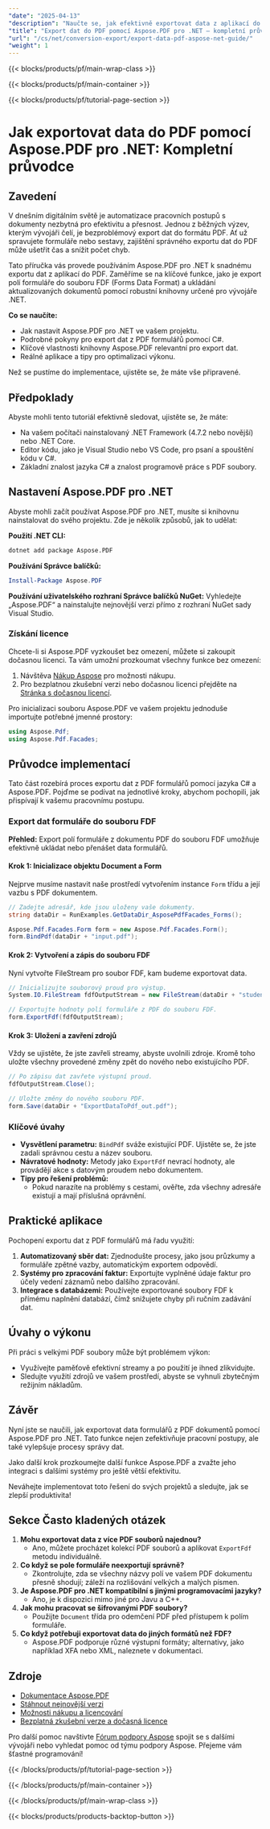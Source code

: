 ```yaml
---
"date": "2025-04-13"
"description": "Naučte se, jak efektivně exportovat data z aplikací do PDF pomocí Aspose.PDF pro .NET. Tato příručka se zabývá nastavením, příklady kódu v C# a klíčovými funkcemi."
"title": "Export dat do PDF pomocí Aspose.PDF pro .NET – kompletní průvodce"
"url": "/cs/net/conversion-export/export-data-pdf-aspose-net-guide/"
"weight": 1
---
```


{{< blocks/products/pf/main-wrap-class >}}

{{< blocks/products/pf/main-container >}}

{{< blocks/products/pf/tutorial-page-section >}}


# Jak exportovat data do PDF pomocí Aspose.PDF pro .NET: Kompletní průvodce

## Zavedení

V dnešním digitálním světě je automatizace pracovních postupů s dokumenty nezbytná pro efektivitu a přesnost. Jednou z běžných výzev, kterým vývojáři čelí, je bezproblémový export dat do formátu PDF. Ať už spravujete formuláře nebo sestavy, zajištění správného exportu dat do PDF může ušetřit čas a snížit počet chyb.

Tato příručka vás provede používáním Aspose.PDF pro .NET k snadnému exportu dat z aplikací do PDF. Zaměříme se na klíčové funkce, jako je export polí formuláře do souboru FDF (Forms Data Format) a ukládání aktualizovaných dokumentů pomocí robustní knihovny určené pro vývojáře .NET.

**Co se naučíte:**
- Jak nastavit Aspose.PDF pro .NET ve vašem projektu.
- Podrobné pokyny pro export dat z PDF formulářů pomocí C#.
- Klíčové vlastnosti knihovny Aspose.PDF relevantní pro export dat.
- Reálné aplikace a tipy pro optimalizaci výkonu.

Než se pustíme do implementace, ujistěte se, že máte vše připravené.

## Předpoklady

Abyste mohli tento tutoriál efektivně sledovat, ujistěte se, že máte:
- Na vašem počítači nainstalovaný .NET Framework (4.7.2 nebo novější) nebo .NET Core.
- Editor kódu, jako je Visual Studio nebo VS Code, pro psaní a spouštění kódu v C#.
- Základní znalost jazyka C# a znalost programově práce s PDF soubory.

## Nastavení Aspose.PDF pro .NET

Abyste mohli začít používat Aspose.PDF pro .NET, musíte si knihovnu nainstalovat do svého projektu. Zde je několik způsobů, jak to udělat:

**Použití .NET CLI:**
```bash
dotnet add package Aspose.PDF
```

**Používání Správce balíčků:**
```powershell
Install-Package Aspose.PDF
```

**Používání uživatelského rozhraní Správce balíčků NuGet:**
Vyhledejte „Aspose.PDF“ a nainstalujte nejnovější verzi přímo z rozhraní NuGet sady Visual Studio.

### Získání licence

Chcete-li si Aspose.PDF vyzkoušet bez omezení, můžete si zakoupit dočasnou licenci. Ta vám umožní prozkoumat všechny funkce bez omezení:
1. Návštěva [Nákup Aspose](https://purchase.aspose.com/buy) pro možnosti nákupu.
2. Pro bezplatnou zkušební verzi nebo dočasnou licenci přejděte na [Stránka s dočasnou licencí](https://purchase.aspose.com/temporary-license/).

Pro inicializaci souboru Aspose.PDF ve vašem projektu jednoduše importujte potřebné jmenné prostory:
```csharp
using Aspose.Pdf;
using Aspose.Pdf.Facades;
```

## Průvodce implementací

Tato část rozebírá proces exportu dat z PDF formulářů pomocí jazyka C# a Aspose.PDF. Pojďme se podívat na jednotlivé kroky, abychom pochopili, jak přispívají k vašemu pracovnímu postupu.

### Export dat formuláře do souboru FDF

**Přehled:**
Export polí formuláře z dokumentu PDF do souboru FDF umožňuje efektivně ukládat nebo přenášet data formulářů.

#### Krok 1: Inicializace objektu Document a Form

Nejprve musíme nastavit naše prostředí vytvořením instance `Form` třídu a její vazbu s PDF dokumentem.
```csharp
// Zadejte adresář, kde jsou uloženy vaše dokumenty.
string dataDir = RunExamples.GetDataDir_AsposePdfFacades_Forms();

Aspose.Pdf.Facades.Form form = new Aspose.Pdf.Facades.Form();
form.BindPdf(dataDir + "input.pdf");
```
#### Krok 2: Vytvoření a zápis do souboru FDF

Nyní vytvořte FileStream pro soubor FDF, kam budeme exportovat data.
```csharp
// Inicializujte souborový proud pro výstup.
System.IO.FileStream fdfOutputStream = new FileStream(dataDir + "student.fdf", FileMode.Create);

// Exportujte hodnoty polí formuláře z PDF do souboru FDF.
form.ExportFdf(fdfOutputStream);
```
#### Krok 3: Uložení a zavření zdrojů

Vždy se ujistěte, že jste zavřeli streamy, abyste uvolnili zdroje. Kromě toho uložte všechny provedené změny zpět do nového nebo existujícího PDF.
```csharp
// Po zápisu dat zavřete výstupní proud.
fdfOutputStream.Close();

// Uložte změny do nového souboru PDF.
form.Save(dataDir + "ExportDataToPdf_out.pdf");
```
### Klíčové úvahy

- **Vysvětlení parametru:** `BindPdf` sváže existující PDF. Ujistěte se, že jste zadali správnou cestu a název souboru.
- **Návratové hodnoty:** Metody jako `ExportFdf` nevrací hodnoty, ale provádějí akce s datovým proudem nebo dokumentem.
- **Tipy pro řešení problémů:**
  - Pokud narazíte na problémy s cestami, ověřte, zda všechny adresáře existují a mají příslušná oprávnění.

## Praktické aplikace

Pochopení exportu dat z PDF formulářů má řadu využití:
1. **Automatizovaný sběr dat:** Zjednodušte procesy, jako jsou průzkumy a formuláře zpětné vazby, automatickým exportem odpovědí.
2. **Systémy pro zpracování faktur:** Exportujte vyplněné údaje faktur pro účely vedení záznamů nebo dalšího zpracování.
3. **Integrace s databázemi:** Používejte exportované soubory FDF k přímému naplnění databází, čímž snižujete chyby při ručním zadávání dat.

## Úvahy o výkonu

Při práci s velkými PDF soubory může být problémem výkon:
- Využívejte paměťově efektivní streamy a po použití je ihned zlikvidujte.
- Sledujte využití zdrojů ve vašem prostředí, abyste se vyhnuli zbytečným režijním nákladům.

## Závěr

Nyní jste se naučili, jak exportovat data formulářů z PDF dokumentů pomocí Aspose.PDF pro .NET. Tato funkce nejen zefektivňuje pracovní postupy, ale také vylepšuje procesy správy dat.

Jako další krok prozkoumejte další funkce Aspose.PDF a zvažte jeho integraci s dalšími systémy pro ještě větší efektivitu.

Neváhejte implementovat toto řešení do svých projektů a sledujte, jak se zlepší produktivita!

## Sekce Často kladených otázek

1. **Mohu exportovat data z více PDF souborů najednou?**
   - Ano, můžete procházet kolekcí PDF souborů a aplikovat `ExportFdf` metodu individuálně.
2. **Co když se pole formuláře neexportují správně?**
   - Zkontrolujte, zda se všechny názvy polí ve vašem PDF dokumentu přesně shodují; záleží na rozlišování velkých a malých písmen.
3. **Je Aspose.PDF pro .NET kompatibilní s jinými programovacími jazyky?**
   - Ano, je k dispozici mimo jiné pro Javu a C++.
4. **Jak mohu pracovat se šifrovanými PDF soubory?**
   - Použijte `Document` třída pro odemčení PDF před přístupem k polím formuláře.
5. **Co když potřebuji exportovat data do jiných formátů než FDF?**
   - Aspose.PDF podporuje různé výstupní formáty; alternativy, jako například XFA nebo XML, naleznete v dokumentaci.

## Zdroje

- [Dokumentace Aspose.PDF](https://reference.aspose.com/pdf/net/)
- [Stáhnout nejnovější verzi](https://releases.aspose.com/pdf/net/)
- [Možnosti nákupu a licencování](https://purchase.aspose.com/buy)
- [Bezplatná zkušební verze a dočasná licence](https://releases.aspose.com/pdf/net/)

Pro další pomoc navštivte [Fórum podpory Aspose](https://forum.aspose.com/c/pdf/10) spojit se s dalšími vývojáři nebo vyhledat pomoc od týmu podpory Aspose. Přejeme vám šťastné programování!

{{< /blocks/products/pf/tutorial-page-section >}}

{{< /blocks/products/pf/main-container >}}

{{< /blocks/products/pf/main-wrap-class >}}

{{< blocks/products/products-backtop-button >}}